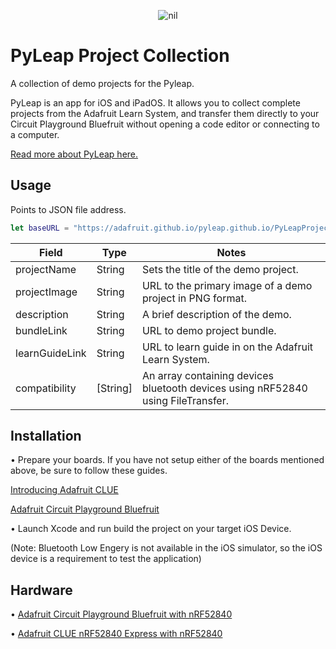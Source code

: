 <p align="center">
   <img src="https://cdn-learn.adafruit.com/guides/cropped_images/000/003/458/medium640/PyLeap_Logo.png?1635954773" alt="nil"/>
</p>

# PyLeap Project Collection
A collection of demo projects for the Pyleap. 

PyLeap is an app for iOS and iPadOS. It allows you to collect complete projects from the Adafruit Learn System, and transfer them directly to your Circuit Playground Bluefruit without opening a code editor or connecting to a computer.

[Read more about PyLeap here.](https://learn.adafruit.com/pyleap-app)

## Usage
Points to JSON file address.

```swift
let baseURL = "https://adafruit.github.io/pyleap.github.io/PyLeapProjects.json"
```
| Field | Type | Notes |
| --- | --- | --- |
| projectName |String| Sets the title of the demo project.
| projectImage |String| URL to the primary image of a demo project in PNG format.
| description |String| A brief description of the demo.
| bundleLink |String| URL to demo project bundle.
| learnGuideLink |String| URL to learn guide in on the Adafruit Learn System.
| compatibility |[String]| An array containing devices bluetooth devices using nRF52840 using FileTransfer.

## Installation
 
 • Prepare your boards. If you have not setup either of the boards mentioned above, be sure to follow these guides.
 
 [Introducing Adafruit CLUE](https://learn.adafruit.com/adafruit-clue)
 
 [Adafruit Circuit Playground Bluefruit](https://learn.adafruit.com/adafruit-circuit-playground-bluefruit)
 
 • Launch Xcode and run build the project on your target iOS Device.
 
 (Note: Bluetooth Low Engery is not available in the iOS simulator, so the iOS device is a requirement to test the application)


## Hardware

• [Adafruit Circuit Playground Bluefruit with nRF52840](https://www.adafruit.com/product/4333) 

• [Adafruit CLUE nRF52840 Express with nRF52840](https://www.adafruit.com/product/4500)
